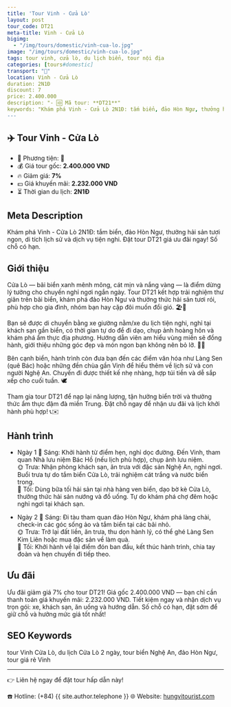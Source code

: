 ```yaml
---
title: 'Tour Vinh - Cửa Lò'
layout: post
tour_code: DT21
meta-title: Vinh - Cửa Lò
bigimg:
  - "/img/tours/domestic/vinh-cua-lo.jpg"
image: "/img/tours/domestic/vinh-cua-lo.jpg"
tags: tour vinh, cửa lò, du lịch biển, tour nội địa
categories: [tours#domestic]
transport: "🚌"
location: Vinh - Cửa Lò
duration: 2N1Đ
discount: 7
price: 2.400.000
description: "- 🆔 Mã tour: **DT21**"
keywords: "Khám phá Vinh - Cửa Lò 2N1Đ: tắm biển, đảo Hòn Ngư, thưởng hải sản tươi ngon, di tích lịch sử và dịch vụ tiện nghi. Đặt tour DT21 giá ưu đãi ngay! Số chỗ có hạn."
---
```


## ✈️ Tour Vinh - Cửa Lò



- 🚗 Phương tiện: **🚌**
- 💰 Giá tour gốc: **2.400.000 VND**
- 🔥 Giảm giá: **7%**
- 💵 Giá khuyến mãi: **2.232.000 VND**
- ⏳ Thời gian du lịch: **2N1Đ**

## Meta Description
Khám phá Vinh - Cửa Lò 2N1Đ: tắm biển, đảo Hòn Ngư, thưởng hải sản tươi ngon, di tích lịch sử và dịch vụ tiện nghi. Đặt tour DT21 giá ưu đãi ngay! Số chỗ có hạn.

## Giới thiệu
Cửa Lò — bãi biển xanh mênh mông, cát mịn và nắng vàng — là điểm dừng lý tưởng cho chuyến nghỉ ngơi ngắn ngày. Tour DT21 kết hợp trải nghiệm thư giãn trên bãi biển, khám phá đảo Hòn Ngư và thưởng thức hải sản tươi rói, phù hợp cho gia đình, nhóm bạn hay cặp đôi muốn đổi gió. 🏖️🌊

Bạn sẽ được di chuyển bằng xe giường nằm/xe du lịch tiện nghi, nghỉ tại khách sạn gần biển, có thời gian tự do để đi dạo, chụp ảnh hoàng hôn và khám phá ẩm thực địa phương. Hướng dẫn viên am hiểu vùng miền sẽ đồng hành, giới thiệu những góc đẹp và món ngon bạn không nên bỏ lỡ. 🍤📸

Bên cạnh biển, hành trình còn đưa bạn đến các điểm văn hóa như Làng Sen (quê Bác) hoặc những đền chùa gần Vinh để hiểu thêm về lịch sử và con người Nghệ An. Chuyến đi được thiết kế nhẹ nhàng, hợp túi tiền và dễ sắp xếp cho cuối tuần. 🕊️

Tham gia tour DT21 để nạp lại năng lượng, tận hưởng biển trời và thưởng thức ẩm thực đậm đà miền Trung. Đặt chỗ ngay để nhận ưu đãi và lịch khởi hành phù hợp! 📞✉️

## Hành trình
- Ngày 1
  🌅 Sáng: Khởi hành từ điểm hẹn, nghỉ dọc đường. Đến Vinh, tham quan Nhà lưu niệm Bác Hồ (nếu lịch phù hợp), chụp ảnh lưu niệm.  
  🌞 Trưa: Nhận phòng khách sạn, ăn trưa với đặc sản Nghệ An, nghỉ ngơi. Buổi trưa tự do tắm biển Cửa Lò, trải nghiệm cát trắng và nước biển trong.  
  🌙 Tối: Dùng bữa tối hải sản tại nhà hàng ven biển, dạo bờ kè Cửa Lò, thưởng thức hải sản nướng và đồ uống. Tự do khám phá chợ đêm hoặc nghỉ ngơi tại khách sạn.

- Ngày 2
  🌅 Sáng: Đi tàu tham quan đảo Hòn Ngư, khám phá làng chài, check-in các góc sống ảo và tắm biển tại các bãi nhỏ.  
  🌞 Trưa: Trở lại đất liền, ăn trưa, thu dọn hành lý, có thể ghé Làng Sen Kim Liên hoặc mua đặc sản về làm quà.  
  🌙 Tối: Khởi hành về lại điểm đón ban đầu, kết thúc hành trình, chia tay đoàn và hẹn chuyến đi tiếp theo.

## Ưu đãi
Ưu đãi giảm giá 7% cho tour DT21! Giá gốc 2.400.000 VND — bạn chỉ cần thanh toán giá khuyến mãi: 2.232.000 VND. Tiết kiệm ngay và nhận dịch vụ trọn gói: xe, khách sạn, ăn uống và hướng dẫn. Số chỗ có hạn, đặt sớm để giữ chỗ và hưởng mức giá tốt nhất!

## SEO Keywords
tour Vinh Cửa Lò, du lịch Cửa Lò 2 ngày, tour biển Nghệ An, đảo Hòn Ngư, tour giá rẻ Vinh

---

👉 Liên hệ ngay để đặt tour hấp dẫn này!

☎️ Hotline: (+84) {{ site.author.telephone }}
🌐 Website: [hungvitourist.com](https://hungvitourist.com)

